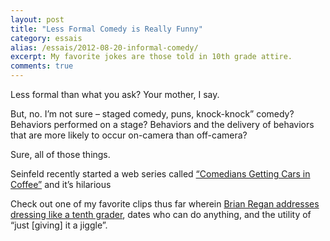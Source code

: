 ```yaml
---
layout: post
title: "Less Formal Comedy is Really Funny"
category: essais
alias: /essais/2012-08-20-informal-comedy/
excerpt: My favorite jokes are those told in 10th grade attire.
comments: true
---
```


Less formal than what you ask? Your mother, I say.

But, no. I’m not sure – staged comedy, puns, knock-knock” comedy? Behaviors performed on a stage? Behaviors and the delivery of behaviors that are more likely to occur on-camera than off-camera?

Sure, all of those things.

Seinfeld recently started a web series called [“Comedians Getting Cars in Coffee”](http://comediansincarsgettingcoffee.com/) and it’s hilarious

Check out one of my favorite clips thus far wherein [Brian Regan addresses dressing like a tenth grader](http://comediansincarsgettingcoffee.com/brian-regan-a-monkey-and-a-lava-lamp/), dates who can do anything, and the utility of “just [giving] it a jiggle”.


<a href="https://plus.google.com/+VincentBarr0?rel=author"></a>